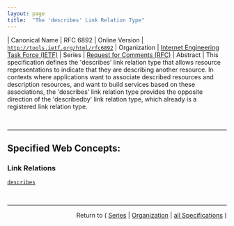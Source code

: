```yaml
---
layout: page
title:  "The 'describes' Link Relation Type"
---
```


| Canonical Name | RFC 6892
| Online Version | [`http://tools.ietf.org/html/rfc6892`](http://tools.ietf.org/html/rfc6892)
| Organization | [Internet Engineering Task Force (IETF)](..  "List of specification series by this organization")
| Series | [Request for Comments (RFC)](.  "List of specifications in this series")
| Abstract | This specification defines the 'describes' link relation type that allows resource representations to indicate that they are describing another resource. In contexts where applications want to associate described resources and description resources, and want to build services based on these associations, the 'describes' link relation type provides the opposite direction of the 'describedby' link relation type, which already is a registered link relation type.

<br/>
<hr/>

## Specified Web Concepts:

### Link Relations

[`describes`](/concepts/link-relation/describes "The relationship A 'describes' B asserts that resource A provides a description of resource B. There are no constraints on the format or representation of either A or B, neither are there any further constraints on either resource.")



<br/>
<hr/>

<p style="text-align: right">Return to ( <a href="./">Series</a> | <a href="../">Organization</a> | <a href="../../">all Specifications</a> )</p>